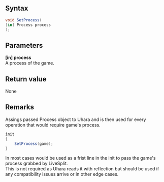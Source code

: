 ## Syntax
```c#
void SetProcess(
[in] Process process
);
```   
## Parameters
**[in] process**   
A process of the game.   
## Return value
None
## Remarks
Assings passed Process object to Uhara and is then used for every operation that would require game's process.
```c#
init
{
    SetProcess(game);
}
```
In most cases would be used as a frist line in the init to pass the game's process grabbed by LiveSplit.   
This is not required as Uhara reads it with reflection but should be used if any compatibility issues arrive or in other edge cases.
